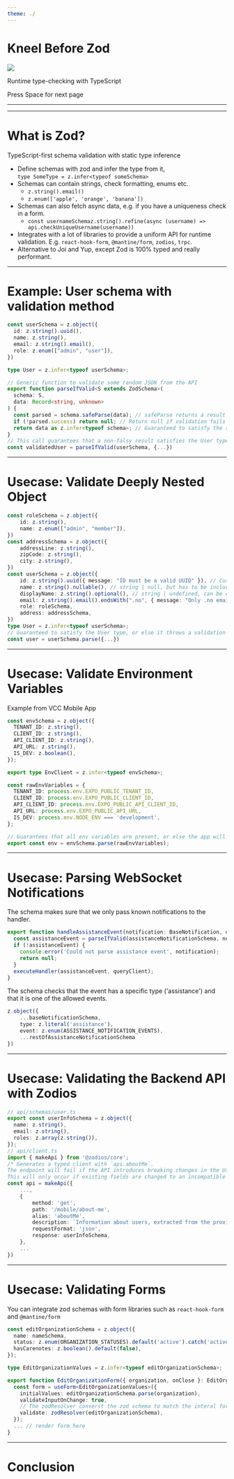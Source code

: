 ```yaml
---
theme: ./
---
```


# Kneel Before Zod

<div class="flex items-center gap-10">
    <img src="https://zod.dev/logo.svg" class="w-32" />
    <p>Runtime type-checking with TypeScript</p>
</div>


<div class="pt-12">
  <span @click="next" class="px-2 p-1 rounded cursor-pointer hover:bg-white hover:bg-opacity-10">
    Press Space for next page <carbon:arrow-right class="inline"/>
  </span>
</div>

---
---

# What is Zod?

TypeScript-first schema validation with static type inference

* Define schemas with zod and infer the type from it, <br/> `type SomeType = z.infer<typeof someSchema>`
* Schemas can contain strings, check formatting, enums etc.
    * `z.string().email()`
    * `z.enum(['apple', 'orange', 'banana'])`
* Schemas can also fetch async data, e.g. if you have a uniqueness check in a form.
    * `const usernameSchemaz.string().refine(async (username) => api.checkUniqueUsername(username))`
* Integrates with a lot of libraries to provide a uniform API for runtime validation. E.g. `react-hook-form`, `@mantine/form`, `zodios`, `trpc`. 
* Alternative to Joi and Yup, except Zod is 100% typed and really performant.

---

# Example: User schema with validation method

```ts
const userSchema = z.object({
  id: z.string().uuid(),
  name: z.string(),
  email: z.string().email(),
  role: z.enum(["admin", "user"]),
})

type User = z.infer<typeof userSchema>;

// Generic function to validate some random JSON from the API
export function parseIfValid<S extends ZodSchema>(
  schema: S,
  data: Record<string, unknown>
) {
  const parsed = schema.safeParse(data); // safeParse returns a result with .success or .error
  if (!parsed.success) return null; // Return null if validation fails
  return data as z.infer<typeof schema>; // Guaranteed to satisfy the schema type
}
// This call guarantees that a non-falsy result satisfies the User type
const validatedUser = parseIfValid(userSchema, {...}) 
```

---

# Usecase: Validate Deeply Nested Object

```ts
const roleSchema = z.object({
    id: z.string(),
    name: z.enum(["admin", "member"]),
})
const addressSchema = z.object({
    addressLine: z.string(),
    zipCode: z.string(),
    city: z.string(),
})
const userSchema = z.object({
    id: z.string().uuid({ message: "ID must be a valid UUID" }), // Custom error message
    name: z.string().nullable(), // string | null, but has to be included in the object.
    displayName: z.string().optional(), // string | undefined, can be omitted.
    email: z.string().email().endsWith(".no", { message: "Only .no email domains allowed" } );, // Custom error
    role: roleSchema,
    address: addressSchema,
})
type User = z.infer<typeof userSchema>;
// Guaranteed to satisfy the User type, or else it throws a validation error.
const user = userSchema.parse({...})
```

---

# Usecase: Validate Environment Variables

Example from VCC Mobile App

```ts
const envSchema = z.object({
  TENANT_ID: z.string(),
  CLIENT_ID: z.string(),
  API_CLIENT_ID: z.string(),
  API_URL: z.string(),
  IS_DEV: z.boolean(),
});

export type EnvClient = z.infer<typeof envSchema>;

const rawEnvVariables = {
  TENANT_ID: process.env.EXPO_PUBLIC_TENANT_ID,
  CLIENT_ID: process.env.EXPO_PUBLIC_CLIENT_ID,
  API_CLIENT_ID: process.env.EXPO_PUBLIC_API_CLIENT_ID,
  API_URL: process.env.EXPO_PUBLIC_API_URL,
  IS_DEV: process.env.NODE_ENV === 'development',
};

// Guarantees that all env variables are present, or else the app will crash.
export const env = envSchema.parse(rawEnvVariables);
```

---

# Usecase: Parsing WebSocket Notifications

The schema makes sure that we only pass known notifications to the handler.
```ts
export function handleAssistanceEvent(notification: BaseNotification, queryClient: QueryClient) {
  const assistanceEvent = parseIfValid(assistanceNotificationSchema, notification);
  if (!assistanceEvent) {
    console.error('Could not parse assistance event', notification);
    return null;
  }
  executeHandler(assistanceEvent, queryClient);
}
```

The schema checks that the event has a specific type ('assistance') and that it is one of the allowed events.

```ts
z.object({
    ...baseNotificationSchema,
    type: z.literal('assistance'),
    event: z.enum(ASSISTANCE_NOTIFICATION_EVENTS),
    ...restOfAssistanceNotificationSchema
})
```

---

# Usecase: Validating the Backend API with Zodios

```ts
// api/schemas/user.ts
export const userInfoSchema = z.object({
  name: z.string(),
  email: z.string(),
  roles: z.array(z.string()),
});
// api/client.ts
import { makeApi } from '@zodios/core';
/* Generates a typed client with `api.aboutMe`.
The endpoint will fail if the API introduces breaking changes in the User payload. 
This will only occur if existing fields are changed to an incompatible value. */
const api = makeApi({
    ...,
    {
        method: 'get',
        path: '/mobile/about-me',
        alias: 'aboutMe',
        description: `Information about users, extracted from the provided jwt token.`,
        requestFormat: 'json',
        response: userInfoSchema,
    },
    ...
})
```

---

# Usecase: Validating Forms

You can integrate zod schemas with form libraries such as `react-hook-form` and `@mantine/form`

```ts
const editOrganizationSchema = z.object({
  name: nameSchema,
  status: z.enum(ORGANIZATION_STATUSES).default('active').catch('active'), // default value is 'active', even if undefined in payload
  hasCarenotes: z.boolean().default(false),
});

type EditOrganizationValues = z.infer<typeof editOrganizationSchema>;

export function EditOrganizationForm({ organization, onClose }: EditOrganizationFormProps) {
  const form = useForm<EditOrganizationValues>({
    initialValues: editOrganizationSchema.parse(organization),
    validateInputOnChange: true,
    // The zodResolver converst the zod schema to match the interal form library validation logic.
    validate: zodResolver(editOrganizationSchema),
  });
  ... // render form here
}
```

---

# Conclusion 
<Youtube id="_xUiCNlDeJk?start=80" width="80%" class="aspect-video rounded-md"  />

